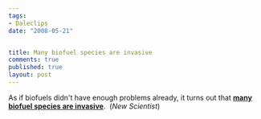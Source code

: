 ```yaml
--- 
tags:
- Daleclips
date: "2008-05-21"


title: Many biofuel species are invasive
comments: true
published: true
layout: post
---
```


As if biofuels didn't have enough problems already, it turns out that <strong><a href="http://www.newscientist.com/blog/environment/2008/05/invasion-of-biofuel-species.html">many biofuel species are invasive</a></strong>.  (<em>New Scientist</em>)
